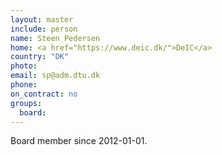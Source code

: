 ```yaml
---
layout: master
include: person
name: Steen Pedersen
home: <a href="https://www.deic.dk/">DeIC</a>
country: "DK"
photo:
email: sp@adm.dtu.dk
phone:
on_contract: no
groups:
  board:
---
```

Board member since 2012-01-01.
